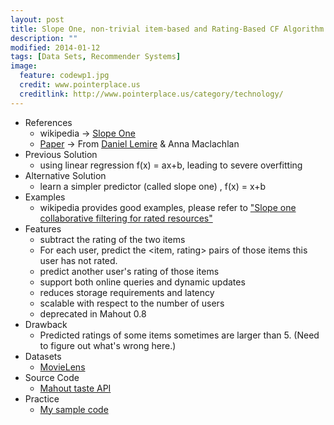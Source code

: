 ```yaml
---
layout: post
title: Slope One, non-trivial item-based and Rating-Based CF Algorithm 
description: ""
modified: 2014-01-12
tags: [Data Sets, Recommender Systems]
image:
  feature: codewp1.jpg
  credit: www.pointerplace.us
  creditlink: http://www.pointerplace.us/category/technology/
---
```



* References 
    *  wikipedia -> [Slope One](http://en.wikipedia.org/wiki/Slope_One)
    *  [Paper](http://lemire.me/fr/documents/publications/lemiremaclachlan_sdm05.pdf) -> From [Daniel Lemire](https://github.com/lemire?tab=repositories) & Anna Maclachlan
* Previous Solution
    *  using linear regression f(x) = ax+b, leading to severe overfitting
* Alternative Solution
    *  learn a simpler predictor (called slope one) , f(x) = x+b
* Examples 
    *  wikipedia provides good examples, please refer to ["Slope one collaborative filtering for rated resources"](http://en.wikipedia.org/wiki/Slope_One)  
* Features
    *  subtract the rating of the two items
    *  For each user, predict the <item, rating> pairs of those items this user has not rated.
    *  predict another user's rating of those items
    *  support both online queries and dynamic updates
    *  reduces storage requirements and latency
    *  scalable with respect to the number of users
    *  deprecated in Mahout 0.8
* Drawback
    *  Predicted ratings of some items sometimes are larger than 5. (Need to figure out what's wrong here.)
* Datasets 
    *  [MovieLens](http://grouplens.org/datasets/movielens/)  
* Source Code
    *  [Mahout taste API](http://grepcode.com/file/repo1.maven.org/maven2/org.apache.mahout/mahout-core/0.8/org/apache/mahout/cf/taste/impl/recommender/slopeone/SlopeOneRecommender.java#SlopeOneRecommender)  
* Practice
    *  [My sample code](https://github.com/faustineinsun/AIExamples/blob/master/Java/src/main/java/feiyu/com/collaborativefiltering/SlopeOneRecommenderExample.java)  

